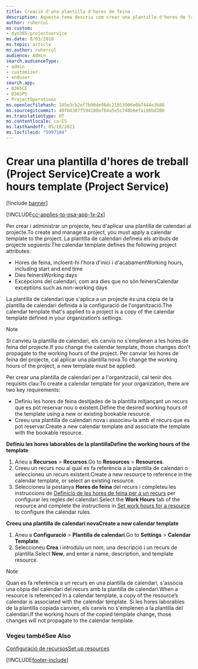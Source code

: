 ```yaml
---
title: Creació d'una plantilla d'hores de feina
description: Aquesta tema descriu com crear una plantilla d'hores de treball al Project Service.
author: ruhercul
ms.custom:
- dyn365-projectservice
ms.date: 8/03/2018
ms.topic: article
ms.author: ruhercul
audience: Admin
search.audienceType:
- admin
- customizer
- enduser
search.app:
- D365CE
- D365PS
- ProjectOperations
ms.openlocfilehash: 105e3cb2ef7b904e96dc21013906e0b7444e3b88
ms.sourcegitcommit: 40f68387f594180af64a5e5c748b6efa188bd300
ms.translationtype: HT
ms.contentlocale: ca-ES
ms.lasthandoff: 05/10/2021
ms.locfileid: "5997184"
---
```

# <a name="create-a-work-hours-template-project-service"></a><span data-ttu-id="9696c-103">Crear una plantilla d'hores de treball (Project Service)</span><span class="sxs-lookup"><span data-stu-id="9696c-103">Create a work hours template (Project Service)</span></span>

[!include [banner](../includes/psa-now-project-operations.md)]

[!INCLUDE[cc-applies-to-psa-app-1x-2x](../includes/cc-applies-to-psa-app-3x.md)]

<span data-ttu-id="9696c-104">Per crear i administrar un projecte, heu d'aplicar una plantilla de calendari al projecte.</span><span class="sxs-lookup"><span data-stu-id="9696c-104">To create and manage a project, you must apply a calendar template to the project.</span></span> <span data-ttu-id="9696c-105">La plantilla de calendari defineix els atributs de projecte següents:</span><span class="sxs-lookup"><span data-stu-id="9696c-105">The calendar template defines the following project attributes:</span></span>

- <span data-ttu-id="9696c-106">Hores de feina, incloent-hi l'hora d'inici i d'acabament</span><span class="sxs-lookup"><span data-stu-id="9696c-106">Working hours, including start and end time</span></span>
- <span data-ttu-id="9696c-107">Dies feiners</span><span class="sxs-lookup"><span data-stu-id="9696c-107">Working days</span></span>
- <span data-ttu-id="9696c-108">Excepcions del calendari, com ara dies que no són feiners</span><span class="sxs-lookup"><span data-stu-id="9696c-108">Calendar exceptions such as non-working days</span></span>

<span data-ttu-id="9696c-109">La plantilla de calendari que s'aplica a un projecte és una còpia de la plantilla de calendari definida a la configuració de l'organització.</span><span class="sxs-lookup"><span data-stu-id="9696c-109">The calendar template that's applied to a project is a copy of the calendar template defined in your organization’s settings.</span></span>

> [!NOTE]
> <span data-ttu-id="9696c-110">Si canvieu la plantilla de calendari, els canvis no s'emplenen a les hores de feina del projecte.</span><span class="sxs-lookup"><span data-stu-id="9696c-110">If you change the calendar template, those changes don't propagate to the working hours of the project.</span></span> <span data-ttu-id="9696c-111">Per canviar les hores de feina del projecte, cal aplicar una plantilla nova.</span><span class="sxs-lookup"><span data-stu-id="9696c-111">To change the working hours of the project, a new template must be applied.</span></span>

<span data-ttu-id="9696c-112">Per crear una plantilla de calendari per a l'organització, cal tenir dos requisits clau:</span><span class="sxs-lookup"><span data-stu-id="9696c-112">To create a calendar template for your organization, there are two key requirements:</span></span>

- <span data-ttu-id="9696c-113">Definiu les hores de feina desitjades de la plantilla mitjançant un recurs que es pot reservar nou o existent.</span><span class="sxs-lookup"><span data-stu-id="9696c-113">Define the desired working hours of the template using a new or existing bookable resource.</span></span>
- <span data-ttu-id="9696c-114">Creeu una plantilla de calendari nova i associeu-la amb el recurs que es pot reservar.</span><span class="sxs-lookup"><span data-stu-id="9696c-114">Create a new calendar template and associate the template with the bookable resource.</span></span>

<span data-ttu-id="9696c-115">**Definiu les hores laborables de la plantilla**</span><span class="sxs-lookup"><span data-stu-id="9696c-115">**Define the working hours of the template**</span></span>

1. <span data-ttu-id="9696c-116">Aneu a **Recursos** \> **Recursos**.</span><span class="sxs-lookup"><span data-stu-id="9696c-116">Go to **Resources** \> **Resources**.</span></span>
2. <span data-ttu-id="9696c-117">Creeu un recurs nou al qual es fa referència a la plantilla de calendari o seleccioneu un recurs existent.</span><span class="sxs-lookup"><span data-stu-id="9696c-117">Create a new resource to reference in the calendar template, or select an existing resource.</span></span>
3. <span data-ttu-id="9696c-118">Seleccioneu la pestanya **Hores de feina** del recurs i completeu les instruccions de [Definició de les hores de feina per a un recurs](/dynamics365/field-service/set-work-hours-resource.md) per configurar les regles del calendari.</span><span class="sxs-lookup"><span data-stu-id="9696c-118">Select the **Work Hours** tab of the resource and complete the instructions in [Set work hours for a resource](/dynamics365/field-service/set-work-hours-resource.md) to configure the calendar rules.</span></span>

<span data-ttu-id="9696c-119">**Creeu una plantilla de calendari nova**</span><span class="sxs-lookup"><span data-stu-id="9696c-119">**Create a new calendar template**</span></span>

1. <span data-ttu-id="9696c-120">Aneu a **Configuració** \> **Plantilla de calendari**.</span><span class="sxs-lookup"><span data-stu-id="9696c-120">Go to **Settings** \> **Calendar Template**.</span></span>
2. <span data-ttu-id="9696c-121">Seleccioneu **Crea** i introduïu un nom, una descripció i un recurs de plantilla.</span><span class="sxs-lookup"><span data-stu-id="9696c-121">Select **New**, and enter a name, description, and template resource.</span></span>


> [!NOTE]
> <span data-ttu-id="9696c-122">Quan es fa referència a un recurs en una plantilla de calendari, s'associa una còpia del calendari del recurs amb la plantilla de calendari.</span><span class="sxs-lookup"><span data-stu-id="9696c-122">When a resource is referenced in a calendar template, a copy of the resource’s calendar is associated with the calendar template.</span></span> <span data-ttu-id="9696c-123">Si les hores laborables de la plantilla copiada canvien, els canvis no s'emplenen a la plantilla del calendari.</span><span class="sxs-lookup"><span data-stu-id="9696c-123">If the working hours of the copied template change, those changes will not propagate to the calendar template.</span></span>


### <a name="see-also"></a><span data-ttu-id="9696c-124">Vegeu també</span><span class="sxs-lookup"><span data-stu-id="9696c-124">See Also</span></span>  
 [<span data-ttu-id="9696c-125">Configuració de recursos</span><span class="sxs-lookup"><span data-stu-id="9696c-125">Set up resources</span></span>](../psa/set-up-resources.md)


[!INCLUDE[footer-include](../includes/footer-banner.md)]
